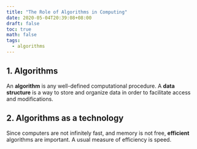 ```yaml
---
title: "The Role of Algorithms in Computing"
date: 2020-05-04T20:39:08+08:00
draft: false
toc: true
math: false
tags:
  - algorithms
---
```


## 1. Algorithms

An **algorithm** is any well-defined computational procedure.
A **data structure** is a way to store and organize data in order to facilitate
access and modifications.

## 2. Algorithms as a technology

Since computers are not infinitely fast,
and memory is not free,
**efficient** algorithms are important.
A usual measure of efficiency is speed.
